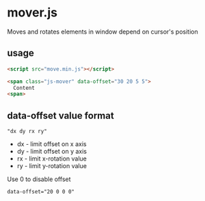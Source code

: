 # mover.js
Moves and rotates elements in window depend on cursor's position

## usage
```HTML
<script src="move.min.js"></script>

<span class="js-mover" data-offset="30 20 5 5">
  Content
<span>
```

## data-offset value format
```
"dx dy rx ry"
```

* dx - limit offset on x axis
* dy - limit offset on y axis
* rx - limit x-rotation value
* ry - limit y-rotation value

Use 0 to disable offset
```
data-offset="20 0 0 0"
```
